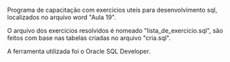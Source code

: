 Programa de capacitação com exercicios uteis para desenvolvimento sql, localizados no arquivo word "Aula 19".

O arquivo dos exercicios resolvidos é nomeado "lista_de_exercicio.sql", são feitos com base nas tabelas criadas no arquivo "cria.sql".

A ferramenta utilizada foi o Oracle SQL Developer.
